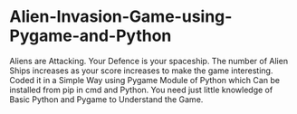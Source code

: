 # Alien-Invasion-Game-using-Pygame-and-Python
Aliens are Attacking. Your Defence is your spaceship. The number of Alien Ships increases as your score increases to make the game interesting. Coded it in a Simple Way using Pygame Module of Python which Can be installed from pip in cmd and Python. You need just little knowledge of Basic Python and Pygame to Understand the Game. 
